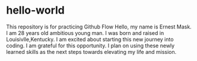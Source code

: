# hello-world
This repository is for practicing Github Flow
Hello, my name is Ernest Mask. I am 28 years old ambitious young man. I was born and raised in Louisivlle,Kentucky. I am excited about starting this new journey into coding. I am grateful for this opportunity. I plan on using these newly learned skills as the next steps towards elevating my life and mission.
